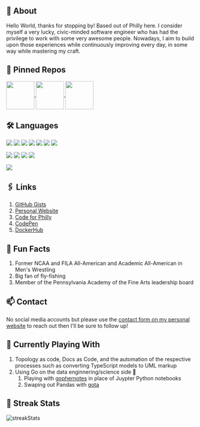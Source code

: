<!--
![langStats](https://github-readme-stats.vercel.app/api/top-langs?username=speaud&show_icons=true&locale=en&layout=compact)
![commitStats](https://github-readme-stats.vercel.app/api?username=speaud&show_icons=true&locale=en)

thanks to https://github.com/denvercoder1/github-readme-streak-stats
@denvercoder1

https://streak-stats.demolab.com/demo/
https://github-readme-streak-stats.herokuapp.com/demo/

thanks to https://github.com/anuraghazra/github-readme-stats
@anuraghazra

if widget "broken" see https://github.com/anuraghazra/github-readme-stats?tab=readme-ov-file#important-notices-

---



-->

## 👋 About

Hello World, thanks for stopping by! Based out of Philly here. I consider myself a very lucky, civic-minded software engineer who has had the privilege to work with some very awesome people. Nowadays, I aim to build upon those experiences while continuously improving every day, in some way while mastering my craft.

## 🥇 Pinned Repos

<a href="https://github.com/speaud/vanilla-node-http-server">
  <img height=75 align="center" src="https://github-readme-stats.vercel.app/api/pin/?username=speaud&repo=vanilla-node-http-server&theme=radical" />
</a>
<a href="https://github.com/speaud/jupyter-runtime-template">
  <img height=75 align="center" src="https://github-readme-stats.vercel.app/api/pin/?username=speaud&repo=jupyter-runtime-template&theme=radical" />
</a>
<a href="https://github.com/speaud/go-runtime-env">
  <img height=75 align="center" src="https://github-readme-stats.vercel.app/api/pin/?username=speaud&repo=go-runtime-env&theme=radical" />
</a>

## 🛠️ Languages
![](https://img.shields.io/badge/-Go-black?style=flat-square&logo=Go)
![](https://img.shields.io/badge/-Python-black?style=flat-square&logo=Python)
![](https://img.shields.io/badge/-bash-black?style=flat-square&logo=shell)
![](https://img.shields.io/badge/-JavaScript-black?style=flat-square&logo=javascript)
![](https://img.shields.io/badge/-TypeScript-black?style=flat-square&logo=typescript)
![](https://img.shields.io/badge/-Nodejs-black?style=flat-square&logo=Node.js)
![](https://img.shields.io/badge/-Haskell-black?style=flat-square&logo=Haskell)

![](https://img.shields.io/badge/-MySQL-black?style=flat-square&logo=MySQL)
![](https://img.shields.io/badge/-PostgreSQL-black?style=flat-square&logo=PostgreSQL)
![](https://img.shields.io/badge/-MongoDB-black?style=flat-square&logo=mongodb)
![](https://img.shields.io/badge/-Neo4j-black?style=flat-square&logo=neo4j)

![](https://img.shields.io/badge/-Docker-black?style=flat-square&logo=Docker)

## 🖇️ Links
1. [GitHub Gists](https://gist.github.com/speaud)
2. [Personal Website](http://joshuamummert.com/)
3. [Code for Philly](https://codeforphilly.org/projects/philadelphia_lawyers_for_social_equity_-_record_expungement)
4. [CodePen](https://codepen.io/speaud)
5. [DockerHub](https://hub.docker.com/u/spudworksdevshop)

## 🥳 Fun Facts
1. Former NCAA and FILA All-American and Academic All-American in Men's Wrestling
2. Big fan of fly-fishing
3. Member of the Pennsylvania Academy of the Fine Arts leadership board

## 📫 Contact

No social media accounts but please use the [contact form on my personal website](https://www.joshuamummertstern.com) to reach out then I'll be sure to follow up!

## 🌱 Currently Playing With
1. Topology as code, Docs as Code, and the automation of the respective processes such as converting TypeScript models to UML markup
1. Using Go on the data enginnering/science side 🤕
    1. Playing with [gophernotes](https://github.com/gopherdata/gophernotes) in place of Juypter Python notebooks
    1. Swaping out Pandas with [gota](https://github.com/go-gota/gota)

## 🔭 Streak Stats

![streakStats](https://github-readme-streak-stats.herokuapp.com/?user=speaud&show_icons=true&locale=en&theme=radical)

<!--

##### ⚡ Fun Facts
1. Avid traveler. For realz. As in, every other week at min!
2. I don't partake in social media
3. No video games here but they do look super cool!

##### 📫 How to reach me
1. Email

<p align="left"> <img src="https://komarev.com/ghpvc/?username=speaud&label=Profile%20views&color=0e75b6&style=flat" alt="speaud" /> </p>

## Repo Insights

![langStats](https://github-readme-stats.vercel.app/api/top-langs?username=speaud&show_icons=true&locale=en&layout=compact)

![commitStats](https://github-readme-stats.vercel.app/api?username=speaud&show_icons=true&locale=en)

![streakStats](https://github-readme-streak-stats.herokuapp.com/?user=speaud&show_icons=true&locale=en)

## ⚡ Technologies

![JavaScript](https://img.shields.io/badge/-JavaScript-black?style=flat-square&logo=javascript)
![Nodejs](https://img.shields.io/badge/-Nodejs-black?style=flat-square&logo=Node.js)
![React](https://img.shields.io/badge/-React-black?style=flat-square&logo=react)
![HTML5](https://img.shields.io/badge/-HTML5-E34F26?style=flat-square&logo=html5&logoColor=white)
![CSS3](https://img.shields.io/badge/-CSS3-1572B6?style=flat-square&logo=css3)
![TypeScript](https://img.shields.io/badge/-TypeScript-007ACC?style=flat-square&logo=typescript)
![MongoDB](https://img.shields.io/badge/-MongoDB-black?style=flat-square&logo=mongodb)
![Git](https://img.shields.io/badge/-Git-black?style=flat-square&logo=git)
![GitHub](https://img.shields.io/badge/-GitHub-181717?style=flat-square&logo=github)


**speaud/speaud** is a ✨ _special_ ✨ repository because its `README.md` (this file) appears on your GitHub profile.

Here are some ideas to get you started:

- 🔭 I’m currently working on ...
- 🌱 I’m currently learning ...
- 👯 I’m looking to collaborate on ...
- 🤔 I’m looking for help with ...
- 💬 Ask me about ...
- 📫 How to reach me: ...
- 😄 Pronouns: ...
- ⚡ Fun fact: ...
-->
